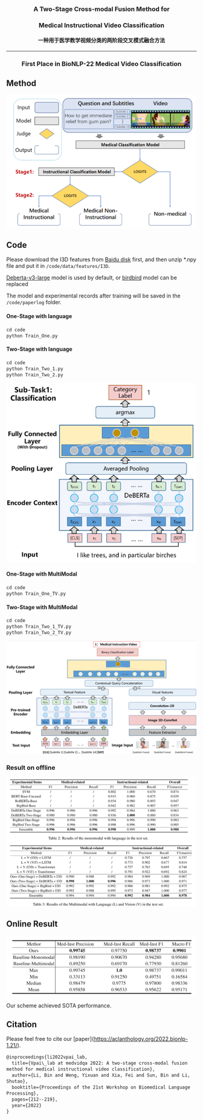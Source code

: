 <h3 align="center">
    A Two-Stage Cross-modal Fusion Method for
</h3>
<h3 align="center">
Medical Instructional Video Classification
</h3>
<h4 align="center">
    一种用于医学教学视频分类的两阶段交叉模式融合方法
</h4>
<hr>

<h3 align="center">
    <p>First Place in BioNLP-22 Medical Video Classification </p></h3>

## Method

<center><img src="img/1.png" alt="img" style="zoom:50%;" /></center>







## Code

Please download the I3D features from [Baidu disk](https://pan.baidu.com/s/1rl6iy1CEYNV43PA-GYdciw?pwd=1234) first, and then unzip *.npy file and put it in `/code/data/features/I3D`.

[Deberta-v3-large](https://huggingface.co/microsoft/deberta-v3-large) model is used by default, or [birdbird](https://huggingface.co/google/bigbird-roberta-large) model can be replaced

The model and experimental records after training will be saved in the `/code/paperlog` folder.

#### One-Stage with language

```
cd code
python Train_One.py
```

#### Two-Stage with language

```
cd code
python Train_Two_1.py
python Train_Two_2.py
```

<center><img src="img/3.png" alt="img" style="zoom:50%;" /></center>



#### One-Stage with MultiModal

```
cd code
python Train_One_TV.py
```

#### Two-Stage with MultiModal

```
cd code
python Train_Two_1_TV.py
python Train_Two_2_TV.py
```

<center><img src="img/4.png" alt="img" style="zoom:50%;" /></center>

### Result on offline

<center><img src="img/5.jpg" alt="img" style="zoom:100%;" /></center>

## Online Result

<center><img src="img/2.png" alt="img" style="zoom:50%;" /></center>

Our scheme achieved SOTA performance.

## Citation
Please feel free to cite our [paper]{https://aclanthology.org/2022.bionlp-1.21/).

    @inproceedings{li2022vpai_lab,
      title={Vpai\_lab at medvidqa 2022: A two-stage cross-modal fusion method for medical instructional video classification},
      author={Li, Bin and Weng, Yixuan and Xia, Fei and Sun, Bin and Li, Shutao},
      booktitle={Proceedings of the 21st Workshop on Biomedical Language Processing},
      pages={212--219},
      year={2022}
    }

